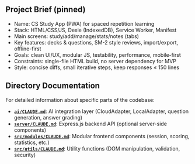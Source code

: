 ## Project Brief (pinned)
- Name: CS Study App (PWA) for spaced repetition learning
- Stack: HTML/CSS/JS, Dexie (IndexedDB), Service Worker, Manifest
- Main screens: study/add/manage/stats/notes (tabs)
- Key features: decks & questions, SM-2 style reviews, import/export, offline-first
- Goals: clean UI/UX, modular JS, testability, performance, mobile-first
- Constraints: single-file HTML build, no server dependency for MVP
- Style: concise diffs, small iterative steps, keep responses ≤ 150 lines

## Directory Documentation
For detailed information about specific parts of the codebase:

- **[`ai/CLAUDE.md`](ai/CLAUDE.md)**: AI integration layer (CloudAdapter, LocalAdapter, question generation, answer grading)
- **[`server/CLAUDE.md`](server/CLAUDE.md)**: Express.js backend API (optional server-side components)
- **[`src/modules/CLAUDE.md`](src/modules/CLAUDE.md)**: Modular frontend components (session, scoring, statistics, etc.)
- **[`src/utils/CLAUDE.md`](src/utils/CLAUDE.md)**: Utility functions (DOM manipulation, validation, security)